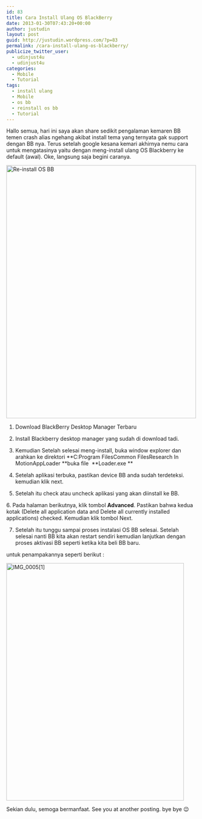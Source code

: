 ```yaml
---
id: 83
title: Cara Install Ulang OS BlackBerry
date: 2013-01-30T07:43:20+00:00
author: justudin
layout: post
guid: http://justudin.wordpress.com/?p=83
permalink: /cara-install-ulang-os-blackberry/
publicize_twitter_user:
  - udinjust4u
  - udinjust4u
categories:
  - Mobile
  - Tutorial
tags:
  - install ulang
  - Mobile
  - os bb
  - reinstall os bb
  - Tutorial
---
```

Hallo semua, hari ini saya akan share sedikit pengalaman kemaren BB temen crash alias ngehang akibat install tema yang ternyata gak support dengan BB nya. Terus setelah google kesana kemari akhirnya nemu cara untuk mengatasinya yaitu dengan meng-install ulang OS Blackberry ke default (awal). Oke, langsung saja begini caranya. <!--more-->

<!--more-->

[<img class="aligncenter" alt="Re-install OS BB" src="https://justudin.com/files/uploads/2013/01/img_00041.jpg" width="500" height="666" />](https://justudin.com/files/uploads/2013/01/img_00041.jpg)

1. Download BlackBerry Desktop Manager Terbaru

2. Install Blackberry desktop manager yang sudah di download tadi.

3. Kemudian Setelah selesai meng-install, buka window explorer dan arahkan ke direktori **C:Program FilesCommon FilesResearch In MotionAppLoader **buka file  **Loader.exe **

4. Setelah aplikasi terbuka, pastikan device BB anda sudah terdeteksi. kemudian klik next.

5. Setelah itu check atau uncheck aplikasi yang akan diinstall ke BB.

6. Pada halaman berikutnya, klik tombol **Advanced**. Pastikan bahwa kedua kotak (Delete all application data and Delete all currently installed applications) checked. Kemudian klik tombol Next.

7. Setelah itu tunggu sampai proses instalasi OS BB selesai. Setelah selesai nanti BB kita akan restart sendiri kemudian lanjutkan dengan proses aktivasi BB seperti ketika kita beli BB baru.

untuk penampakannya seperti berikut :

[<img class="aligncenter size-large wp-image-85" alt="IMG_0005[1]" src="https://justudin.com/files/uploads/2013/01/img_00051.jpg?w=468" width="468" height="625" />](https://justudin.com/files/uploads/2013/01/img_00051.jpg)

<p style="text-align:left;">
  Sekian dulu, semoga bermanfaat. See you at another posting. bye bye 😉
</p>